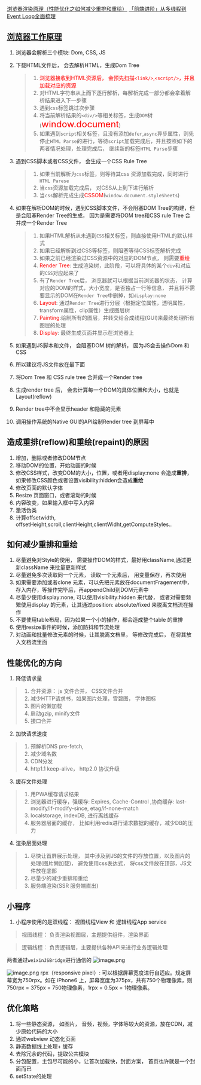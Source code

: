 [浏览器渲染原理（性能优化之如何减少重排和重绘）](https://juejin.im/post/5c35cf62f265da615e05a67d)
[「前端进阶」从多线程到Event Loop全面梳理](https://juejin.im/post/5d5b4c2df265da03dd3d73e5)
## [浏览器工作原理](https://mp.weixin.qq.com/s/wJxj5QbOHwH9cKmqU5eSQw)
1. 浏览器会解析三个模块: Dom, CSS, JS
2. 下载HTML文件后， 会去解析HTML，生成Dom Tree
   > 1. <font color=red>浏览器接收到HTML资源后， 会预先扫描`<link/>`,`<script/>`，并且加载对应的资源</font>
   > 2. 对HTML字符串从上而下逐行解析，每解析完成一部分都会拿着解析结果进入下一步骤
   > 3. 遇到`css`标签跳过次步骤
   > 4. 将当前解析结果的`<div/>`等相关标签，生成`DOM`树(<font size=5 color=red>window.document</font>)
   > 5. 如果遇到`script`相关标签，且没有添加`defer`,`async`异步属性，则先停止`HTML Parse`的进行，等待`script`加载完成后，并且按照如下的两者情况处理，处理完成后， 继续新的标签`HTML Parse`步骤

3. 遇到CSS脚本或者CSS文件， 会生成一个CSS Rule Tree
   > 1. 如果当前解析为`css`标签，则等待其css 资源加载完成，同时进行`HTML Parese`
   > 2. 当`css`资源加载完成后， 对CSS从上到下进行解析
   > 3. 当`css`解析完成生成<font color=red sieze=5>CSSOM</font>(`window.document.styleSheets`)
4. 如果在解析DOM的时候，遇到CSS脚本文件，不会阻塞DOM Tree的构建，但是会阻塞Render Tree的生成， 因为是需要将DOM tree和CSS rule Tree 合并成一个Render Tree
   > 1. 如果HTML解析从未遇到`CSS`相关标签，则直接使用HTML的默认样式
   > 2. 如果已经解析到过CSS等标签，则阻塞等待CSS标签解析完成
   > 3. 如果之前已经渲染过CSS资源中的对应的DOM节点， 则需要<font color=red sieze=5>重绘</font>
   > 4. <font color=red sieze=5>Render Tree</font>: 生成渲染树，此阶段，可以将具体的某个`div`和对应的`CSS`对应起来了
   > 5. 有了`Render Tree`后， 浏览器就可以根据当前浏览器的状态， 计算对应的DOM的样式，大小宽度，是否独占一行等信息， 并且将不需要显示的DOM在`Render Tree`中删掉，如`display:none`
   > 6. <font color=red sieze=5>Layout</font>: 通过`Render Tree`进行分层（根据定位属性，透明属性，transform属性，clip属性）生成图层树
   > 7. <font color=red sieze=5>Painting</font>:绘制所有的图层，并转交给合成线程(GUI)来最终处理所有图层的处理
   > 8. <font color=red sieze=5>Display</font>: 最终生成页面并显示在浏览器上
5. 如果遇到JS脚本和文件， 会阻塞DOM 树的解析， 因为JS会去操作Dom 和 CSS
6. 所以建议将JS文件放在最下面
7. 将Dom Tree 和 CSS rule tree 合并成一个Render tree
8. 生成render tree 后， 会去计算每一个DOM的具体位置和大小，也就是Layout(reflow)
9.  Render tree中不会显示header 和隐藏的元素
10. 调用操作系统的Native GUI的API绘制Render tree 到屏幕中

## 造成重排(reflow)和重绘(repaint)的原因
1. 增加，删除或者修改DOM节点
2. 移动DOM的位置，开始动画的时候
3. 修改CSS样式，改变DOM的大小，位置，或者用display:none 会造成**重排**， 如果修改CSS颜色或者设置visibility:hidden会造成**重绘**
4. 修改页面的默认字体
5. Resize 页面窗口，或者滚动的时候
6. 内容改变，如果输入框中写入内容
7. 激活伪类
8. 计算offsetwidth, offsetHeight,scroll,clientHeight,clientWidht,getComputeStyles..

## 如何减少重排和重绘
1. 尽量避免对Style的使用， 需要操作DOM的样式，最好用className,通过更新className 来批量更新样式
2. 尽量避免多次读取同一个元素， 读取一个元素后， 用变量保存，再次使用
3. 如果需要添加或者clone 元素，可以先把元素放在documentFragement中，存入内存，等操作完毕后，再appendChild到DOM元素中
4. 尽量少使用display:none, 可以使用visibility:hidden 来代替， 或者对需要频繁使用display 的元素，让其通过position: absolute/fixed 来脱离文档流在操作
5. 不要使用table布局，因为如果一个小的操作，都会造成整个table 的重排
6. 使用resize事件的时候，添加防抖和节流处理
7. 对动画和批量修改元素的时候，让其脱离文档里， 等修改完成后， 在将其放入文档流里面

## 性能优化的方向
1. 降低请求量
> 1. 合并资源： js 文件合并， CSS文件合并
> 2. 减少HTTP请求书，如果图片处理，雪碧图， 字体图标
> 3. 图片的懒加载
> 4. 启动gzip, minify文件
> 5. 接口合并
2. 加快请求速度
> 1. 预解析DNS pre-fetch, 
> 2. 减少域名数
> 3. CDN分发
> 4. http1.1 keep-alive， http2.0 协议升级
3. 缓存文件处理
> 1. 用PWA缓存请求结果
> 2. 浏览器进行缓存，强缓存: Expires, Cache-Control ,协商缓存: last-modify/if-modify-since, etag/if-none-match
> 3. localstorage, indexDB, 进行离线缓存
> 4. 服务器层面的缓存， 比如利用redis进行请求数据的缓存，减少DB的压力
4. 渲染层面处理
> 1. 尽快让首屏展示处理， 其中涉及到JS的文件的存放位置，以及图片的处理(图片懒加载)， 避免使用css表达式， 将css文件放在顶部，JS文件放在底部
> 2. 尽量少的减少重排和重绘
> 3. 服务端渲染(SSR 服务端直出)

## 小程序
1. 小程序使用的是双线程： 视图线程View 和 逻辑线程App service
> 视图线程： 负责渲染视图层，主题提供组件，渲染界面

> 逻辑线程： 负责逻辑层，主要提供各种API来进行业务逻辑处理

两者通过`weixinJSBridge`进行通信的
![image.png](https://imgcache.qq.com/operation/dianshi/other/0b8c427c5ad45e5105b390c6957c3_w662_h1014.e5da22e1853f0db7f65f52816a4224019b340573.png)


![image.png](https://imgcache.qq.com/operation/dianshi/other/1645168911-8551-620f490fd0c8b-846493.4e169eb1fdb4f08d7b23614b12a2c739c789cd8d.png)
rpx（responsive pixel）: 可以根据屏幕宽度进行自适应。规定屏幕宽为750rpx。如在 iPhone6 上，屏幕宽度为375px，共有750个物理像素，则750rpx = 375px = 750物理像素，1rpx = 0.5px = 1物理像素。

## 优化策略
1. 将一些静态资源， 如图片， 音频，视频，字体等较大的资源，放在CDN，减少原始代码的大小
2. 通过webview 动态化页面
3. 静态数据线上处理+ 缓存
4. 去除冗余的代码，提取公共模块
5. 分包配置，主包尽可能的小，让首次加载快，封面方案， 首页也许就是一个封面而已
6. setState的处理
 


